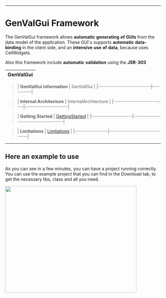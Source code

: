 

---


# GenValGui Framework #

The GenValGui framework allows **automatic** **generating** **of** **GUIs** from the data model of the application. These GUI´s supports **automatic** **data-binding** in the client side, and an **intensive** **use** **of** **data**, because uses CellWidgets.

Also this framework include **automatic** **validation** using the **JSR**-**303**

| **GenValGui**|
|:-------------|

> | **GenValGui information** | GenValGui |
|:--------------------------|:----------|

> | **Internal Architecture** | InternalArchitecture |
|:--------------------------|:---------------------|

> | **Getting Started** | [GettingStarted](GettingStarted.md) |
|:--------------------|:------------------------------------|

> | **Limitations** | [Limitations](Limitations.md) |
|:----------------|:------------------------------|


---

## Here an example to use ##

As you can see in a few minutes, you can have a project running correctly. You can use the example project that you can find in the Download tab, to get the necessary libs, class and all you need.

<a href='http://www.youtube.com/watch?feature=player_embedded&v=amImZKCzFHs' target='_blank'><img src='http://img.youtube.com/vi/amImZKCzFHs/0.jpg' width='425' height=344 /></a>